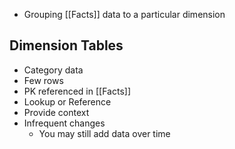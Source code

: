 - Grouping [[Facts]] data to a particular dimension

## Dimension Tables
- Category data
- Few rows
- PK referenced in [[Facts]]
- Lookup or Reference
- Provide context
- Infrequent changes
	- You may still add data over time